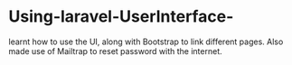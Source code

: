 # Using-laravel-UserInterface-
learnt how to use the UI, along with Bootstrap to link different pages. Also made use of Mailtrap to reset password with the internet.
